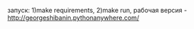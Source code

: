 запуск: 1)make requirements,
        2)make run,
рабочая версия - http://georgeshibanin.pythonanywhere.com/
